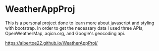 # WeatherAppProj
 
This is a personal project done to learn more about javascript and styling with bootstrap. In order to get the necessary data I used three APIs, OpenWeatherMap, aqicn.org, and Google's geocoding api.

https://albertoe22.github.io/WeatherAppProj/
